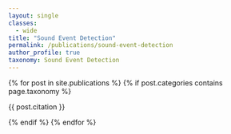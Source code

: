 ```yaml
---
layout: single
classes: 
  - wide
title: "Sound Event Detection"
permalink: /publications/sound-event-detection
author_profile: true
taxonomy: Sound Event Detection
---
```


<section class="taxonomy__section">
{% for post in site.publications %}
  {% if post.categories contains page.taxonomy %}
      <div class="small entries-{{ page.entries_layout | default: 'list' }}">
          <p class="archive__item-excerpt" itemprop="description">
            <a href="{{ post.paperurl }}"><i class="fas fa-fw fa-file-pdf" aria-hidden="true"></i></a>
            <a href="{{ post.permalink }}" style="text-decoration:none;">
            {{ post.citation }} </a>
          </p>
      </div>
  {% endif %}
{% endfor %}
</section>